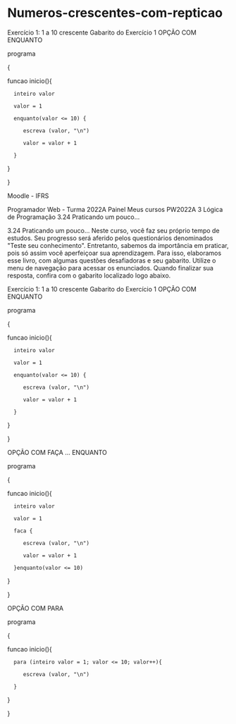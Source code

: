 # Numeros-crescentes-com-repticao

Exercício 1: 1 a 10 crescente
Gabarito do Exercício 1
OPÇÃO COM ENQUANTO

programa

{

   funcao inicio(){

      inteiro valor

      valor = 1

      enquanto(valor <= 10) {

         escreva (valor, "\n")

         valor = valor + 1

      }

   }

}


 
Moodle - IFRS

Programador Web - Turma 2022A
Painel Meus cursos  PW2022A  3 Lógica de Programação  3.24 Praticando um pouco...
 
3.24 Praticando um pouco...
Neste curso, você faz seu próprio tempo de estudos. Seu progresso será aferido pelos questionários denominados "Teste seu conhecimento". Entretanto, sabemos da importância em praticar, pois só assim você aperfeiçoar sua aprendizagem. Para isso, elaboramos esse livro, com algumas questões desafiadoras e seu gabarito. Utilize o menu de navegação para acessar os enunciados. Quando finalizar sua resposta, confira com o gabarito localizado logo abaixo.



 

Exercício 1: 1 a 10 crescente
Gabarito do Exercício 1
OPÇÃO COM ENQUANTO

programa

{

   funcao inicio(){

      inteiro valor

      valor = 1

      enquanto(valor <= 10) {

         escreva (valor, "\n")

         valor = valor + 1

      }

   }

}


OPÇÃO COM FAÇA ... ENQUANTO

programa

{

   funcao inicio(){

      inteiro valor

      valor = 1

      faca {

         escreva (valor, "\n")

         valor = valor + 1

      }enquanto(valor <= 10)

   }

}

OPÇÃO COM PARA

programa

{

   funcao inicio(){

      para (inteiro valor = 1; valor <= 10; valor++){

         escreva (valor, "\n")

      }

   }

}
